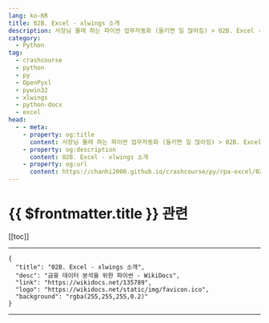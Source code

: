 ```yaml
---
lang: ko-KR
title: 02B. Excel - xlwings 소개 
description: 사장님 몰래 하는 파이썬 업무자동화 (들키면 일 많아짐) > 02B. Excel - xlwings 소개 
category:
  - Python
tag: 
  - crashcourse
  - python
  - py
  - OpenPyxl
  - pywin32
  - xlwings
  - python-docx
  - excel
head:
  - - meta:
    - property: og:title
      content: 사장님 몰래 하는 파이썬 업무자동화 (들키면 일 많아짐) > 02B. Excel - xlwings 소개 
    - property: og:description
      content: 02B. Excel - xlwings 소개 
    - property: og:url
      content: https://chanhi2000.github.io/crashcourse/py/rpa-excel/02b.html
---
```


# {{ $frontmatter.title }} 관련

[[toc]]

---

```component VPCard
{
  "title": "02B. Excel - xlwings 소개",
  "desc": "금융 데이터 분석을 위한 파이썬 - WikiDocs",
  "link": "https://wikidocs.net/135789",
  "logo": "https://wikidocs.net/static/img/favicon.ico",
  "background": "rgba(255,255,255,0.2)"
}
```

---

<TagLinks />